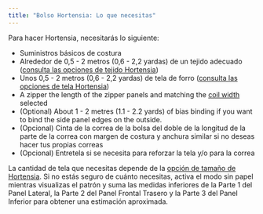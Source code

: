 ```yaml
---
title: "Bolso Hortensia: Lo que necesitas"
---
```


Para hacer Hortensia, necesitarás lo siguiente:

- Suministros básicos de costura
- Alrededor de 0,5 - 2 metros (0,6 - 2,2 yardas) de un tejido adecuado ([consulta las opciones de tejido Hortensia](/docs/designs/hortensia/fabric/))
- Unos 0,5 - 2 metros (0,6 - 2,2 yardas) de tela de forro ([consulta las opciones de tela Hortensia](/docs/designs/hortensia/fabric/))
- A zipper the length of the zipper panels and matching the [coil width](/docs/designs/hortensia/options/zippersize/) selected
- (Optional) About 1 - 2 metres (1.1 - 2.2 yards) of bias binding if you want to bind the side panel edges on the outside.
- (Opcional) Cinta de la correa de la bolsa del doble de la longitud de la parte de la correa con margen de costura y anchura similar si no deseas hacer tus propias correas
- (Opcional) Entretela si se necesita para reforzar la tela y/o para la correa

<Note>

La cantidad de tela que necesitas depende de la [opción de tamaño de Hortensia](/docs/diseños/hortensia/opciones/tamaño/). Si no estás seguro de cuánto necesitas, activa el modo sin papel mientras visualizas el patrón y suma las medidas inferiores de la Parte 1 del Panel Lateral, la Parte 2 del Panel Frontal Trasero y la Parte 3 del Panel Inferior para obtener una estimación aproximada.

</Note>
